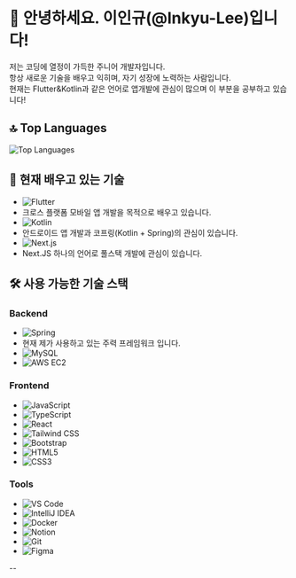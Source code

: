 # 👋 안녕하세요. 이인규(@Inkyu-Lee)입니다!

저는 코딩에 열정이 가득한 주니어 개발자입니다.<br>
항상 새로운 기술을 배우고 익히며, 자기 성장에 노력하는 사람입니다.<br>
현재는 Flutter&Kotlin과 같은 언어로 앱개발에 관심이 많으며 이 부분을 공부하고 있습니다!

## 🔝 Top Languages

![Top Languages](https://github-readme-stats.vercel.app/api/top-langs/?username=Inkyu-Lee&layout=compact&theme=radical)


## 🚀 현재 배우고 있는 기술
- ![Flutter](https://img.shields.io/badge/-Flutter-02569B?logo=flutter&logoColor=white&style=flat-square)
- 크로스 플랫폼 모바일 앱 개발을 목적으로 배우고 있습니다.
- ![Kotlin](https://img.shields.io/badge/-Kotlin-0095D5?logo=kotlin&logoColor=white&style=flat-square)
- 안드로이드 앱 개발과 코프링(Kotlin + Spring)의 관심이 있습니다.
- ![Next.js](https://img.shields.io/badge/-Next.js-000000?logo=next.js&logoColor=white&style=flat-square)
- Next.JS 하나의 언어로 풀스택 개발에 관심이 있습니다.

## 🛠️ 사용 가능한 기술 스택

### Backend
- ![Spring](https://img.shields.io/badge/-Spring-6DB33F?logo=spring&logoColor=white&style=flat-square)
- 현재 제가 사용하고 있는 주력 프레임워크 입니다.
- ![MySQL](https://img.shields.io/badge/-MySQL-4479A1?logo=mysql&logoColor=white&style=flat-square)
- ![AWS EC2](https://img.shields.io/badge/-AWS%20EC2-FF9900?logo=amazon-aws&logoColor=white&style=flat-square)

### Frontend
- ![JavaScript](https://img.shields.io/badge/-JavaScript-F7DF1E?logo=javascript&logoColor=white&style=flat-square)
- ![TypeScript](https://img.shields.io/badge/-TypeScript-007ACC?logo=typescript&logoColor=white&style=flat-square)
- ![React](https://img.shields.io/badge/-React-61DAFB?logo=react&logoColor=white&style=flat-square)
- ![Tailwind CSS](https://img.shields.io/badge/-Tailwind%20CSS-06B6D4?logo=tailwind-css&logoColor=white&style=flat-square)
- ![Bootstrap](https://img.shields.io/badge/-Bootstrap-7952B3?logo=bootstrap&logoColor=white&style=flat-square)
- ![HTML5](https://img.shields.io/badge/-HTML5-E34F26?logo=html5&logoColor=white&style=flat-square)
- ![CSS3](https://img.shields.io/badge/-CSS3-1572B6?logo=css3&logoColor=white&style=flat-square)

### Tools
- ![VS Code](https://img.shields.io/badge/-VS%20Code-007ACC?logo=visual-studio-code&logoColor=white&style=flat-square)
- ![IntelliJ IDEA](https://img.shields.io/badge/-IntelliJ%20IDEA-000000?logo=intellij-idea&logoColor=white&style=flat-square)
- ![Docker](https://img.shields.io/badge/-Docker-2496ED?logo=docker&logoColor=white&style=flat-square)
- ![Notion](https://img.shields.io/badge/-Notion-000000?logo=notion&logoColor=white&style=flat-square)
- ![Git](https://img.shields.io/badge/-Git-F05032?logo=git&logoColor=white&style=flat-square)
- ![Figma](https://img.shields.io/badge/-Figma-F24E1E?logo=figma&logoColor=white&style=flat-square)

--
